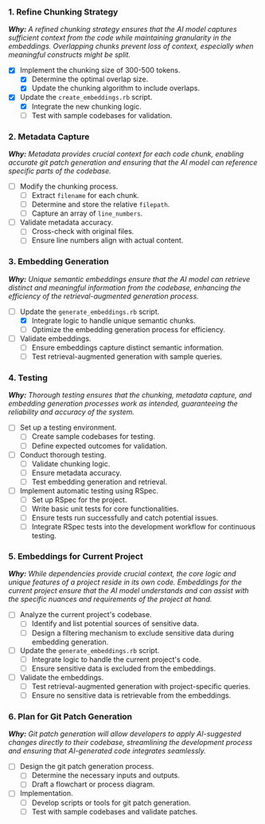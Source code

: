 ### 1. Refine Chunking Strategy

***Why:** A refined chunking strategy ensures that the AI model captures sufficient context from the code while maintaining granularity in the embeddings. Overlapping chunks prevent loss of context, especially when meaningful constructs might be split.*

- [x]  Implement the chunking size of 300-500 tokens.
    - [x]  Determine the optimal overlap size.
    - [x]  Update the chunking algorithm to include overlaps.
- [x]  Update the `create_embeddings.rb` script.
    - [x]  Integrate the new chunking logic.
    - [ ]  Test with sample codebases for validation.

### 2. Metadata Capture

***Why:** Metadata provides crucial context for each code chunk, enabling accurate git patch generation and ensuring that the AI model can reference specific parts of the codebase.*

- [ ]  Modify the chunking process.
    - [ ]  Extract `filename` for each chunk.
    - [ ]  Determine and store the relative `filepath`.
    - [ ]  Capture an array of `line_numbers`.
- [ ]  Validate metadata accuracy.
    - [ ]  Cross-check with original files.
    - [ ]  Ensure line numbers align with actual content.

### 3. Embedding Generation

***Why:** Unique semantic embeddings ensure that the AI model can retrieve distinct and meaningful information from the codebase, enhancing the efficiency of the retrieval-augmented generation process.*

- [ ]  Update the `generate_embeddings.rb` script.
    - [x]  Integrate logic to handle unique semantic chunks.
    - [ ]  Optimize the embedding generation process for efficiency.
- [ ]  Validate embeddings.
    - [ ]  Ensure embeddings capture distinct semantic information.
    - [ ]  Test retrieval-augmented generation with sample queries.

### 4. Testing

***Why:** Thorough testing ensures that the chunking, metadata capture, and embedding generation processes work as intended, guaranteeing the reliability and accuracy of the system.*

- [ ]  Set up a testing environment.
    - [ ]  Create sample codebases for testing.
    - [ ]  Define expected outcomes for validation.
- [ ]  Conduct thorough testing.
    - [ ]  Validate chunking logic.
    - [ ]  Ensure metadata accuracy.
    - [ ]  Test embedding generation and retrieval.
- [ ]  Implement automatic testing using RSpec.
    - [ ]  Set up RSpec for the project.
    - [ ]  Write basic unit tests for core functionalities.
    - [ ]  Ensure tests run successfully and catch potential issues.
    - [ ]  Integrate RSpec tests into the development workflow for continuous testing.

### 5. Embeddings for Current Project

***Why:** While dependencies provide crucial context, the core logic and unique features of a project reside in its own code. Embeddings for the current project ensure that the AI model understands and can assist with the specific nuances and requirements of the project at hand.*

- [ ]  Analyze the current project's codebase.
    - [ ]  Identify and list potential sources of sensitive data.
    - [ ]  Design a filtering mechanism to exclude sensitive data during embedding generation.
- [ ]  Update the `generate_embeddings.rb` script.
    - [ ]  Integrate logic to handle the current project's code.
    - [ ]  Ensure sensitive data is excluded from the embeddings.
- [ ]  Validate the embeddings.
    - [ ]  Test retrieval-augmented generation with project-specific queries.
    - [ ]  Ensure no sensitive data is retrievable from the embeddings.

### 6. Plan for Git Patch Generation

***Why:** Git patch generation will allow developers to apply AI-suggested changes directly to their codebase, streamlining the development process and ensuring that AI-generated code integrates seamlessly.*

- [ ]  Design the git patch generation process.
    - [ ]  Determine the necessary inputs and outputs.
    - [ ]  Draft a flowchart or process diagram.
- [ ]  Implementation.
    - [ ]  Develop scripts or tools for git patch generation.
    - [ ]  Test with sample codebases and validate patches.